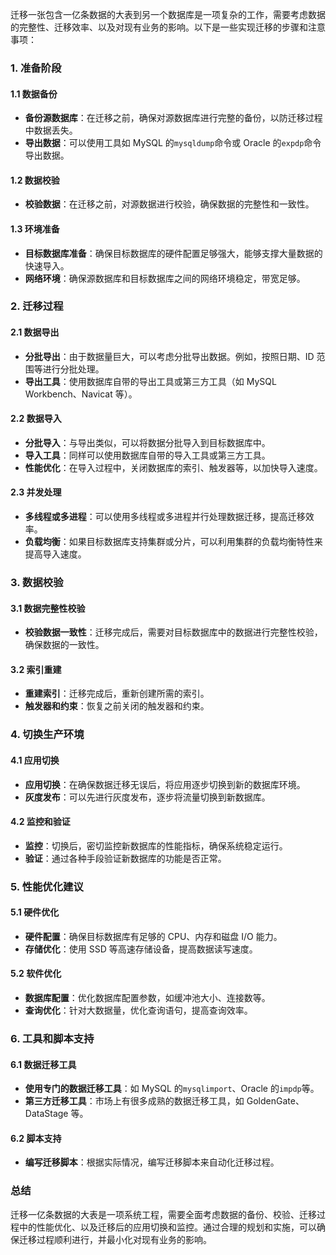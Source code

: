 迁移一张包含一亿条数据的大表到另一个数据库是一项复杂的工作，需要考虑数据的完整性、迁移效率、以及对现有业务的影响。以下是一些实现迁移的步骤和注意事项：

### 1. 准备阶段

#### 1.1 数据备份

- **备份源数据库**：在迁移之前，确保对源数据库进行完整的备份，以防迁移过程中数据丢失。
- **导出数据**：可以使用工具如 MySQL 的`mysqldump`命令或 Oracle 的`expdp`命令导出数据。

#### 1.2 数据校验

- **校验数据**：在迁移之前，对源数据进行校验，确保数据的完整性和一致性。

#### 1.3 环境准备

- **目标数据库准备**：确保目标数据库的硬件配置足够强大，能够支撑大量数据的快速导入。
- **网络环境**：确保源数据库和目标数据库之间的网络环境稳定，带宽足够。

### 2. 迁移过程

#### 2.1 数据导出

- **分批导出**：由于数据量巨大，可以考虑分批导出数据。例如，按照日期、ID 范围等进行分批处理。
- **导出工具**：使用数据库自带的导出工具或第三方工具（如 MySQL Workbench、Navicat 等）。

#### 2.2 数据导入

- **分批导入**：与导出类似，可以将数据分批导入到目标数据库中。
- **导入工具**：同样可以使用数据库自带的导入工具或第三方工具。
- **性能优化**：在导入过程中，关闭数据库的索引、触发器等，以加快导入速度。

#### 2.3 并发处理

- **多线程或多进程**：可以使用多线程或多进程并行处理数据迁移，提高迁移效率。
- **负载均衡**：如果目标数据库支持集群或分片，可以利用集群的负载均衡特性来提高导入速度。

### 3. 数据校验

#### 3.1 数据完整性校验

- **校验数据一致性**：迁移完成后，需要对目标数据库中的数据进行完整性校验，确保数据的一致性。

#### 3.2 索引重建

- **重建索引**：迁移完成后，重新创建所需的索引。
- **触发器和约束**：恢复之前关闭的触发器和约束。

### 4. 切换生产环境

#### 4.1 应用切换

- **应用切换**：在确保数据迁移无误后，将应用逐步切换到新的数据库环境。
- **灰度发布**：可以先进行灰度发布，逐步将流量切换到新数据库。

#### 4.2 监控和验证

- **监控**：切换后，密切监控新数据库的性能指标，确保系统稳定运行。
- **验证**：通过各种手段验证新数据库的功能是否正常。

### 5. 性能优化建议

#### 5.1 硬件优化

- **硬件配置**：确保目标数据库有足够的 CPU、内存和磁盘 I/O 能力。
- **存储优化**：使用 SSD 等高速存储设备，提高数据读写速度。

#### 5.2 软件优化

- **数据库配置**：优化数据库配置参数，如缓冲池大小、连接数等。
- **查询优化**：针对大数据量，优化查询语句，提高查询效率。

### 6. 工具和脚本支持

#### 6.1 数据迁移工具

- **使用专门的数据迁移工具**：如 MySQL 的`mysqlimport`、Oracle 的`impdp`等。
- **第三方迁移工具**：市场上有很多成熟的数据迁移工具，如 GoldenGate、DataStage 等。

#### 6.2 脚本支持

- **编写迁移脚本**：根据实际情况，编写迁移脚本来自动化迁移过程。

### 总结

迁移一亿条数据的大表是一项系统工程，需要全面考虑数据的备份、校验、迁移过程中的性能优化、以及迁移后的应用切换和监控。通过合理的规划和实施，可以确保迁移过程顺利进行，并最小化对现有业务的影响。
